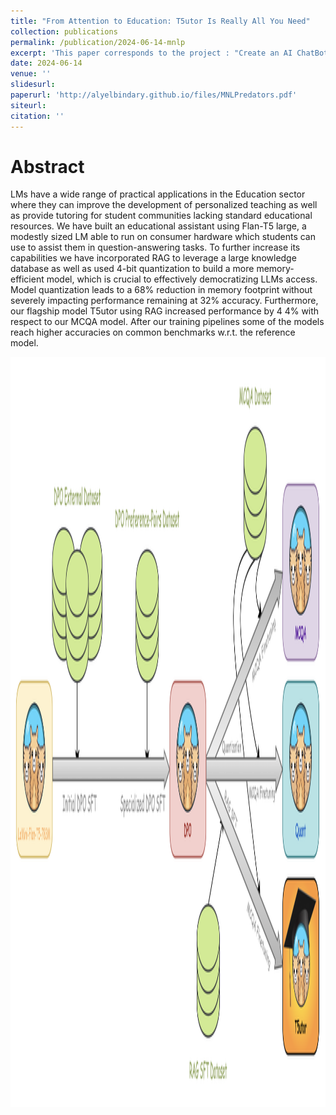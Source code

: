 ```yaml
---
title: "From Attention to Education: T5utor Is Really All You Need"
collection: publications
permalink: /publication/2024-06-14-mnlp
excerpt: 'This paper corresponds to the project : "Create an AI ChatBot Specialized to course content at EPFL", which can be found within the "CV" section of this blog.'
date: 2024-06-14
venue: ''
slidesurl: 
paperurl: 'http://alyelbindary.github.io/files/MNLPredators.pdf'
siteurl:
citation: ''
---
```


Abstract
===

LMs have a wide range of practical applications in the Education sector where they can improve the development of personalized teaching as well as provide tutoring for student communities lacking standard educational resources. We have built an educational assistant using Flan-T5 large, a modestly sized LM able to run on consumer hardware which students can use to assist them in question-answering tasks. To further increase its capabilities we have incorporated RAG to leverage a large knowledge database as well as used 4-bit quantization to build a more memory-efficient model, which is crucial to effectively democratizing LLMs access. Model quantization leads to a 68% reduction in memory footprint without severely impacting performance remaining at 32% accuracy. Furthermore, our flagship model T5utor using RAG increased performance by 4 4% with respect to our MCQA model. After our training pipelines some of the models reach higher accuracies on common benchmarks w.r.t. the reference model.

<img src="../files/full_pipeline_new.jpg" alt="Full Model Training Pipeline" width="600" height="1200">